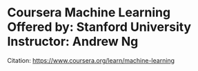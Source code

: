 # Coursera Machine Learning <br> Offered by: Stanford University <br> Instructor: Andrew Ng

Citation: https://www.coursera.org/learn/machine-learning
